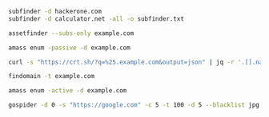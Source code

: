 ```bash
subfinder -d hackerone.com
subfinder -d calculator.net -all -o subfinder.txt
```

```bash
assetfinder --subs-only example.com
```

```bash
amass enum -passive -d example.com
```

```bash
curl -s "https://crt.sh/?q=%25.example.com&output=json" | jq -r '.[].name_value' | sort -u
```

```bash
findomain -t example.com
```

```bash
amass enum -active -d example.com
```
```bash
gospider -d 0 -s "https://google.com" -c 5 -t 100 -d 5 --blacklist jpg,jpeg,gif,css,tif,tiff,png,ttf,woff,woff2,ico,pdf,svg,txt | grep -Eo '(http|https)://[^/"]+' | anew
```


